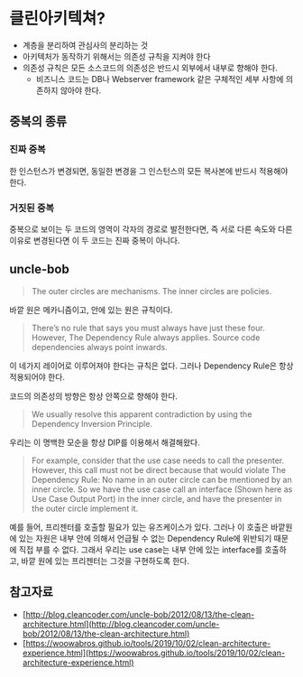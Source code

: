 # 클린아키텍쳐?

- 계층을 분리하여 관심사의 분리하는 것
- 아키텍처가 동작하기 위해서는 의존성 규칙을 지켜야 한다
- 의존성 규칙은 모든 소스코드의 의존성은 반드시 외부에서 내부로 향해야 한다.
    - 비즈니스 코드는 DB나 Webserver framework 같은 구체적인 세부 사항에 의존하지 않아야 한다.

## 중복의 종류

### 진짜 중복

한 인스턴스가 변경되면, 동일한 변경을 그 인스턴스의 모든 복사본에 반드시 적용해야한다.

### 거짓된 중복

중복으로 보이는 두 코드의 영역이 각자의 경로로 발전한다면, 즉 서로 다른 속도와 다른 이유로 변경된다면 이 두 코드는 진짜 중복이 아니다.

## uncle-bob

> The outer circles are mechanisms. The inner circles are policies.

바깥 원은 메카니즘이고, 안에 있는 원은 규칙이다.

> There’s no rule that says you must always have just these four. However, The Dependency Rule always applies. Source code dependencies always point inwards.

이 네가지 레이어로 이루어져야 한다는 규칙은 없다. 그러나 Dependency Rule은 항상 적용되어야 한다.

코드의 의존성의 방향은 항상 안쪽으로 향해야 한다.

> We usually resolve this apparent contradiction by using the Dependency Inversion Principle.

우리는 이 명백한 모순을 항상 DIP를 이용해서 해결해왔다.

> For example, consider that the use case needs to call the presenter. However, this call must not be direct because that would violate The Dependency Rule: No name in an outer circle can be mentioned by an inner circle. So we have the use case call an interface (Shown here as Use Case Output Port) in the inner circle, and have the presenter in the outer circle implement it.

예를 들어, 프리젠터를 호출할 필요가 있는 유즈케이스가 있다. 그러나 이 호출은 바깥원에 있는 자원은 내부 안에 의해서 언급될 수 없는 Dependency Rule에 위반되기 때문에 직접 부를 수 없다. 그래서 우리는 use case는 내부 안에 있는 interface를 호출하고, 바깥 원에 있는 프리젠터는 그것을 구현하도록 한다.

## 참고자료

- [http://blog.cleancoder.com/uncle-bob/2012/08/13/the-clean-architecture.html](http://blog.cleancoder.com/uncle-bob/2012/08/13/the-clean-architecture.html)
- [https://woowabros.github.io/tools/2019/10/02/clean-architecture-experience.html](https://woowabros.github.io/tools/2019/10/02/clean-architecture-experience.html)

